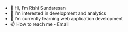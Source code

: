 - 👋 Hi, I’m Rishi Sundaresan
- 👀 I’m interested in development and analytics
- 🌱 I’m currently learning web application development
- 📫 How to reach me - Email

<!---
rishi6-dev/rishi6-dev is a ✨ special ✨ repository because its `README.md` (this file) appears on your GitHub profile.
You can click the Preview link to take a look at your changes.
--->

